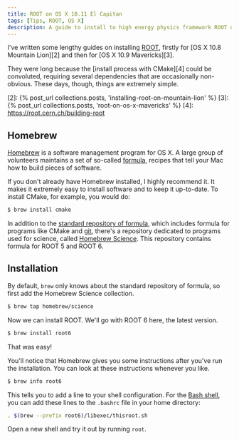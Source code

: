 ```yaml
---
title: ROOT on OS X 10.11 El Capitan
tags: [Tips, ROOT, OS X]
description: A guide to install to high energy physics framework ROOT on OS X 10.11 with Homebrew.
---
```


I've written some lengthy guides on installing [ROOT][1], firstly for [OS X 
10.8 Mountain Lion][2] and then for [OS X 10.9 Mavericks][3].

They were long because the [install process with CMake][4] could be convoluted, 
requiring several dependencies that are occasionally non-obvious. These days, 
though, things are extremely simple.

[1]: https://root.cern.ch
[2]: {% post_url collections.posts, 'installing-root-on-mountain-lion' %}
[3]: {% post_url collections.posts, 'root-on-os-x-mavericks' %}
[4]: https://root.cern.ch/building-root

## Homebrew

[Homebrew][5] is a software management program for OS X.
A large group of volunteers maintains a set of so-called [formula][6], recipes 
that tell your Mac how to build pieces of software.

If you don't already have Homebrew installed, I highly recommend it. It makes 
it extremely easy to install software and to keep it up-to-date.
To install CMake, for example, you would do:

```bash
$ brew install cmake
```

In addition to the [standard repository of formula][7], which includes formula 
for programs like CMake and [git][8], there's a repository dedicated to programs 
used for science, called [Homebrew Science][9].
This repository contains formula for ROOT 5 and ROOT 6.

[5]: http://brew.sh/
[6]: http://braumeister.org/
[7]: https://github.com/Homebrew/homebrew/tree/master/Library/Formula
[8]: https://git-scm.com/
[9]: http://brew.sh/homebrew-science/

## Installation

By default, `brew` only knows about the standard repository of formula, so 
first add the Homebrew Science collection.

```bash
$ brew tap homebrew/science
```

Now we can install ROOT. We'll go with ROOT 6 here, the latest version.

```bash
$ brew install root6
```

That was easy!

You'll notice that Homebrew gives you some instructions after you've run the 
installation.
You can look at these instructions whenever you like.

```bash
$ brew info root6
```

This tells you to add a line to your shell configuration.
For the [Bash shell][1], you can add these lines to the `.bashrc` file in your home directory:

```bash
. $(brew --prefix root6)/libexec/thisroot.sh
```

Open a new shell and try it out by running `root`.

